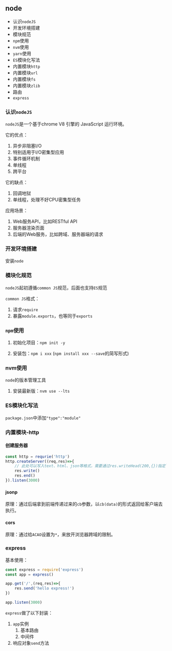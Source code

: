 ## node

- 认识`nodeJS`
- 开发环境搭建
- 模块规范
- `npm`使用
- `nvm`使用
- `yarn`使用
- `ES`模块化写法
- 内置模块`http`
- 内置模块`url`
- 内置模块`fs`
- 内置模块`zlib`
- 路由
- `express`

### 认识`nodeJS`

`nodeJS`是一个基于chrome V8 引擎的 JavaScript 运行环境。

它的优点：

1. 异步非阻塞I/O
2. 特别适用于I/O密集型应用
3. 事件循环机制
4. 单线程
5. 跨平台

它的缺点：

1. 回调地狱
2. 单线程，处理不好CPU密集型任务

应用场景：

1. Web服务API，比如RESTful API
2. 服务器渲染页面
3. 后端的Web服务，比如跨域、服务器端的请求

### 开发环境搭建

安装`node`

### 模块化规范

`nodeJS`起初遵循`common JS`规范，后面也支持`ES`规范

`common JS`格式：

1. 请求`require`
2. 暴露`module.exports`，也等同于`exports`

### `npm`使用

1. 初始化项目：`npm init -y`

2. 安装包：`npm i xxx` (`npm install xxx --save`的简写形式)

### nvm使用

`node`的版本管理工具

1. 安装最新版：`nvm use --lts`

### ES模块化写法

`package.json`中添加`"type":"module"`

### 内置模块-http

#### 创建服务器

```js
const http = requrie('http')
http.createServer((req,res)=>{
    // 此处可以写入text、html、json等格式，需要通过res.writeHead(200,{})指定`content-type`类型
    res.write()
    res.end()
}).listen(3000)

```

#### jsonp

原理：通过后端拿到前端传递过来的`cb`参数，以`cb(data)`的形式返回给客户端去执行。

#### cors

原理：通过给`ACAO`设置为`*`，来放开浏览器跨域的限制。

### express

基本使用：

```js
const express = require('express')
const app = express()

app.get('/',(req,res)=>{
    res.send('hello express!')
})

app.listen(3000)
```

`express`做了以下封装：

1. `app`实例
   1. 基本路由
   2. 中间件
2. 响应对象`send`方法



